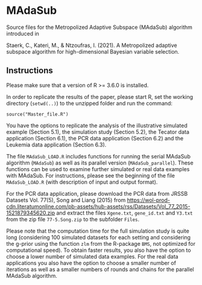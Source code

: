 # MAdaSub

Source files for the Metropolized Adaptive Subspace (MAdaSub) algorithm introduced in  

Staerk, C., Kateri, M., & Ntzoufras, I. (2021). A Metropolized adaptive subspace algorithm for high-dimensional Bayesian variable selection.

## Instructions

Please make sure that a version of R >= 3.6.0 is installed.

In order to replicate the results of the paper, please start R, 
set the working directory (`setwd(..)`) to the unzipped folder
and run the command: 

`source("Master_file.R")`

You have the options to replicate the analysis of the illustrative simulated example (Section 5.1), the simulation study (Section 5.2), the Tecator data application (Section 6.1), the PCR data application (Section 6.2) and the Leukemia data application (Section 6.3). 

The file `MAdaSub_LOAD.R` includes functions for running the serial MAdaSub algorithm (`MAdaSub`) as well as its parallel version (`MAdaSub_parallel`). These functions can be used to examine further simulated or real data examples with MAdaSub. For instructions, please see the beginning of the file `MAdaSub_LOAD.R` (with description of input and output format).

For the PCR data application, please download the PCR data from JRSSB Datasets Vol. 77(5), Song and Liang (2015)
from https://wol-prod-cdn.literatumonline.com/pb-assets/hub-assets/rss/Datasets/Vol_77_2015-1521879345620.zip
and extract the files `Xgene.txt`, `gene_id.txt` and `Y3.txt` from the zip file `77-5.Song.zip` to the subfolder `Files`.

Please note that the computation time for the full simulation study is quite long (considering 100 simulated datasets for each setting and considering the g-prior using the function `zlm` from the R-package `BMS`, not optimized for computational speed). To obtain faster results, you also have the option to choose a lower number of simulated data examples. For the real data applications you also have the option to choose a smaller number of iterations as well as a smaller numbers of rounds and chains for the parallel MAdaSub algorithm. 

